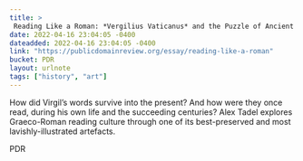 ```yaml
---
title: > 
 Reading Like a Roman: *Vergilius Vaticanus* and the Puzzle of Ancient Book Culture
date: 2022-04-16 23:04:05 -0400
dateadded: 2022-04-16 23:04:05 -0400
link: "https://publicdomainreview.org/essay/reading-like-a-roman"
bucket: PDR
layout: urlnote
tags: ["history", "art"]
--- 
```

How did Virgil’s words survive into the present? And how were they once read, during his own life and the succeeding centuries? Alex Tadel explores Graeco-Roman reading culture through one of its best-preserved and most lavishly-illustrated artefacts.
 <!-- end excerpt --> 
<div class='bucket'><a class='internal-link' src='_notes/buckets/PDR'>PDR</a></div> 
